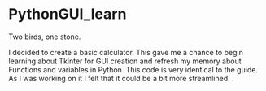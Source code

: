 # PythonGUI_learn
Two birds, one stone.

I decided to create a basic calculator. This gave me a chance to begin learning about Tkinter for GUI creation and refresh my memory about Functions and variables in Python.  This code is very identical to the guide.  As I was working on it I felt that it could be a bit more streamlined. .


